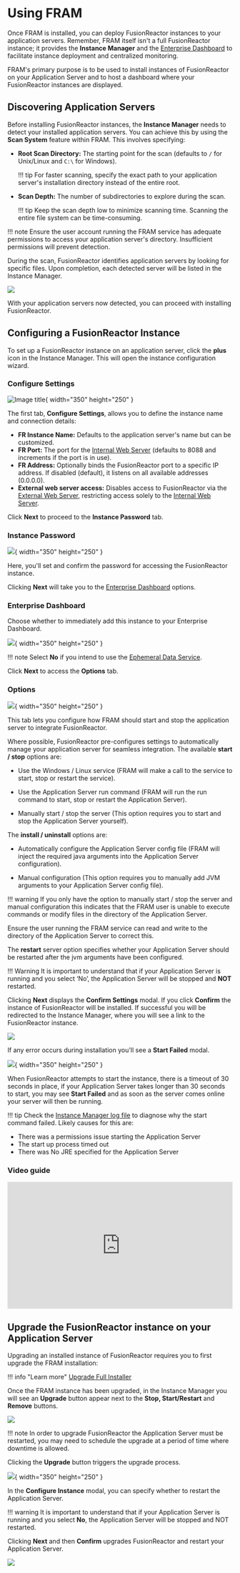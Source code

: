 

# Using FRAM

Once FRAM is installed, you can deploy FusionReactor instances to your application servers. Remember, FRAM itself isn't a full FusionReactor instance; it provides the **Instance Manager** and the [Enterprise Dashboard](https://www.google.com/search?q=../Enterprise-Dashboard/Enterprise-Dashboard.md) to facilitate instance deployment and centralized monitoring.

FRAM's primary purpose is to be used to install instances of FusionReactor on your Application Server and to host a dashboard where your FusionReactor instances are displayed.

## Discovering Application Servers



Before installing FusionReactor instances, the **Instance Manager** needs to detect your installed application servers. You can achieve this by using the **Scan System** feature within FRAM. This involves specifying:

 * **Root Scan Directory:** The starting point for the scan (defaults to `/` for Unix/Linux and `C:\` for Windows).

    !!! tip
        For faster scanning, specify the exact path to your application server's installation directory instead of the entire root.


 * **Scan Depth:** The number of subdirectories to explore during the scan.


    !!! tip
        Keep the scan depth low to minimize scanning time. Scanning the entire file system can be time-consuming.


!!! note
    Ensure the user account running the FRAM service has adequate permissions to access your application server's directory. Insufficient permissions will prevent detection.


During the scan, FusionReactor identifies application servers by looking for specific files. Upon completion, each detected server will be listed in the Instance Manager.


![](/frdocs/Monitor-your-data/FR-Agent/Images/FRAM-system-scan-no-instances.jpg)


With your application servers now detected, you can proceed with installing FusionReactor.

## Configuring a FusionReactor Instance


To set up a FusionReactor instance on an application server, click the **plus** icon in the Instance Manager. This will open the instance configuration wizard.

### Configure Settings


![Image title](/frdocs/Monitor-your-data/FR-Agent/Images/FRAM-install-configure-settings.jpg){ width="350" height="250" }

The first tab, **Configure Settings**, allows you to define the instance name and connection details:


 * **FR Instance Name:** Defaults to the application server's name but can be customized.
 * **FR Port:** The port for the [Internal Web Server](/frdocs/Data-insights/Features/Settings/Main-Menu/#internal-http) (defaults to 8088 and increments if the port is in use).
 * **FR Address:** Optionally binds the FusionReactor port to a specific IP address. If disabled (default), it listens on all available addresses (0.0.0.0).
 * **External web server access:** Disables access to FusionReactor via the [External Web Server](/frdocs/Data-insights/Features/Settings/Main-Menu/), restricting access solely to the [Internal Web Server](/frdocs/Data-insights/Features/Settings/Main-Menu/#internal-http).

Click **Next** to proceed to the **Instance Password** tab.


### Instance Password


![](/frdocs/Monitor-your-data/FR-Agent/Images/FRAM-install-password.jpg){ width="350" height="250" }


Here, you'll set and confirm the password for accessing the FusionReactor instance.

Clicking **Next** will take you to the [Enterprise Dashboard](/frdocs/Data-insights/Features/Enterprise-Dashboard/Enterprise-Dashboard/) options.


### Enterprise Dashboard

Choose whether to immediately add this instance to your Enterprise Dashboard.

![](/frdocs/Monitor-your-data/FR-Agent/Images/FRAM-install-enterprise-dashboard.jpg){ width="350" height="250" }


!!! note
    Select **No** if you intend to use the [Ephemeral Data Service](/frdocs/Data-insights/Features/Enterprise-Dashboard/Enterprise-Dashboard/#ephemeral-data-service).


Click **Next** to access the **Options** tab.


### Options

![](/frdocs/Monitor-your-data/FR-Agent/Images/FRAM-install-options.jpg){ width="350" height="250" }



This tab lets you configure how FRAM should start and stop the application server to integrate FusionReactor.

Where possible, FusionReactor pre-configures settings to automatically manage your application server for seamless integration. The available **start / stop** options are:

* Use the Windows / Linux service (FRAM will make a call to the service to start, stop or restart the service).

* Use the Application Server run command (FRAM will run the run command to start, stop or restart the Application Server).

* Manually start / stop the server (This option requires you to start and stop the Application Server yourself).


The **install / uninstall** options are:

* Automatically configure the Application Server config file (FRAM will inject the required java arguments into the Application Server configuration).

* Manual configuration (This option requires you to manually add JVM arguments to your Application Server config file).

!!! warning
    If you only have the option to manually start / stop the server and manual configuration this indicates that the FRAM user is unable to execute commands or modify files in the directory of the Application Server. 

   Ensure the user running the FRAM service can read and write to the directory of the Application Server to correct this.


The **restart** server option specifies whether your Application Server should be restarted after the jvm arguments have been configured.

!!! Warning
    It is important to understand that if your Application Server is running and you select ‘No’, the Application Server will be stopped and **NOT** restarted.


Clicking **Next** displays the **Confirm Settings** modal. If you click **Confirm** the instance of FusionReactor will be installed. If successful you will be redirected to the Instance Manager, where you will see a link to the FusionReactor instance.

![](/frdocs/Monitor-your-data/FR-Agent/Images/FRAM-install-success.jpg)

If any error occurs during installation you'll see a **Start Failed** modal.

![](/frdocs/Monitor-your-data/FR-Agent/Images/FRAM-install-error.jpg){ width="350" height="250" }

When FusionReactor attempts to start the instance, there is a timeout of 30 seconds in place, if your Application Server takes longer than 30 seconds to start, you may see **Start Failed** and as soon as the server comes online your server will then be running.


!!! tip
    Check the [Instance Manager log file](../Logs/Files/Instance-Manager-Log.md) to diagnose why the start command failed. Likely causes for this are:


   * There was a permissions issue starting the Application Server
   * The start up process timed out
   * There was No JRE specified for the Application Server


### Video guide


<div style="padding:56.25% 0 0 0;position:relative;"><iframe src="https://player.vimeo.com/video/928407289?badge=0&amp;autopause=0&amp;player_id=0&amp;app_id=58479" frameborder="0" allow="autoplay; fullscreen; picture-in-picture; clipboard-write" style="position:absolute;top:0;left:0;width:100%;height:100%;" title="How to install a FusionReactor instance using FRAM"></iframe></div><script src="https://player.vimeo.com/api/player.js"></script>


## Upgrade the FusionReactor instance on your Application Server

Upgrading an installed instance of FusionReactor requires you to first upgrade the FRAM installation:

!!! info "Learn more"
    [Upgrade Full Installer](/frdocs/Monitor-your-data/FR-Agent/Upgrade/Auto-upgrade/)



Once the FRAM instance has been upgraded, in the Instance Manager you will see an **Upgrade** button appear next to the **Stop, Start/Restart** and **Remove** buttons.


![](/frdocs/Monitor-your-data/FR-Agent/Images/FRAM-upgrade-button.jpg)

!!! note
    In order to upgrade FusionReactor the Application Server must be restarted, you may need to schedule the upgrade at a period of time where downtime is allowed.


Clicking the **Upgrade** button triggers the upgrade process.

![](/frdocs/Monitor-your-data/FR-Agent/Images/FRAM-upgrade-configure.jpg){ width="350" height="250" }


In the **Configure Instance** modal, you can specify whether to restart the Application Server.


!!! warning
    It is important to understand that if your Application Server is running and you select **No**, the Application Server will be stopped and NOT restarted.

Clicking **Next** and then **Confirm** upgrades FusionReactor and restart your Application Server.

![](/frdocs/Monitor-your-data/FR-Agent/Images/FRAM-upgrade-success.jpg)


